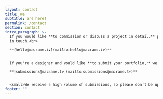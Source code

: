 ```yaml
---
layout: contact
title: We
subtitle: are here!
permalink: /contact
section: contact
intro_paragraph: >-
  If you would like **to commission or discuss a project in detail,** please get
  in touch.<br>

  **[hello@macrame.tv](mailto:hello@macrame.tv)**


  If you're a designer and would like **to submit your portfolio,** we would love to hear from you.<br>

  **[submissions@macrame.tv](mailto:submissions@macrame.tv)**


  <small>We receive a high volume of submissions, so please don’t be upset if you don’t hear back from us right away.</small>
footer: ""
---
```

